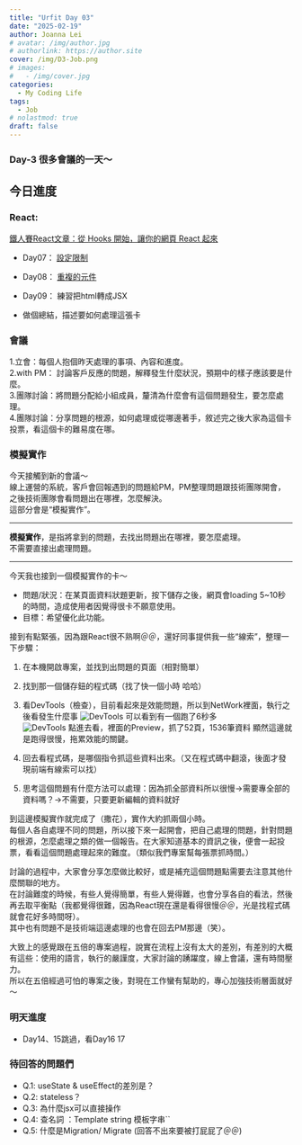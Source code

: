 ```yaml
---
title: "Urfit Day 03"
date: "2025-02-19"
author: Joanna Lei
# avatar: /img/author.jpg
# authorlink: https://author.site
cover: /img/D3-Job.png
# images:
#   - /img/cover.jpg
categories:
  - My Coding Life
tags:
  - Job
# nolastmod: true
draft: false
---
```


### Day-3 很多會議的一天～
  
<!--more-->
  
## 今日進度

### React:
[鐵人賽React文章：從 Hooks 開始，讓你的網頁 React 起來](https://ithelp.ithome.com.tw/articles/10216355)

- Day07： [設定限制](https://codepen.io/JoannaLei/pen/MYWKbNr)
- Day08： [重複的元件](https://codepen.io/JoannaLei/pen/zxYrNrm?editors=0110)
- Day09： 練習把html轉成JSX

- 做個總結，描述要如何處理這張卡

### 會議
1.立會：每個人抱個昨天處理的事項、內容和進度。  
2.with PM： 討論客戶反應的問題，解釋發生什麼狀況，預期中的樣子應該要是什麼。  
3.團隊討論：將問題分配給小組成員，釐清為什麼會有這個問題發生，要怎麼處理。  
4.團隊討論：分享問題的根源，如何處理或從哪邊著手，敘述完之後大家為這個卡投票，看這個卡的難易度在哪。  

### 模擬實作  
今天接觸到新的會議～  
線上運營的系統，客戶會回報遇到的問題給PM，PM整理問題跟技術團隊開會，之後技術團隊會看問題出在哪裡，怎麼解決。  
這部分會是“模擬實作”。  

---
**模擬實作**，是指將拿到的問題，去找出問題出在哪裡，要怎麼處理。  
不需要直接出處理問題。

---
今天我也接到一個模擬實作的卡～ 

- 問題/狀況：在某頁面資料狀題更新，按下儲存之後，網頁會loading 5~10秒的時間，造成使用者因覺得很卡不願意使用。    
- 目標：希望優化此功能。

接到有點緊張，因為跟React很不熟啊＠＠，還好同事提供我一些“線索”，整理一下步驟：  

1. 在本機開啟專案，並找到出問題的頁面（相對簡單）
2. 找到那一個儲存鈕的程式碼（找了快一個小時 哈哈）
3. 看DevTools（檢查），目前看起來是效能問題，所以到NetWork裡面，執行之後看發生什麼事
![DevTools](/images/DevTools-1.png)
可以看到有一個跑了6秒多  
![DevTools](/images/DevTools-2.png)
點進去看，裡面的Preview，抓了52頁，1536筆資料
顯然這邊就是跑得很慢，拖累效能的關鍵。

4. 回去看程式碼，是哪個指令抓這些資料出來。（又在程式碼中翻滾，後面才發現前端有線索可以找）
5. 思考這個問題有什麼方法可以處理：因為抓全部資料所以很慢->需要專全部的資料嗎？->不需要，只要更新編輯的資料就好

到這邊模擬實作就完成了（撒花），實作大約抓兩個小時。  
每個人各自處理不同的問題，所以接下來一起開會，把自己處理的問題，針對問題的根源，怎麼處理之類的做一個報告。在大家知道基本的資訊之後，便會一起投票，看看這個問題處理起來的難度。（類似我們專案幫每張票抓時間。）  

討論的過程中，大家會分享怎麼做比較好，或是補充這個問題點需要去注意其他什麼關聯的地方。  
在討論難度的時候，有些人覺得簡單，有些人覺得難，也會分享各自的看法，然後再去取平衡點（我都覺得很難，因為React現在還是看得很慢＠＠，光是找程式碼就會花好多時間呀）。  
其中也有問題不是技術端這邊處理的也會在回去PM那邊（笑）。  

大致上的感覺跟在五倍的專案過程，說實在流程上沒有太大的差別，有差別的大概有這些：使用的語言，執行的嚴謹度，大家討論的踴躍度，線上會議，還有時間壓力。  
所以在五倍經過可怕的專案之後，對現在工作蠻有幫助的，專心加強技術層面就好～  

### 明天進度
- Day14、15跳過，看Day16 17

### 待回答的問題們
- Q.1: useState & useEffect的差別是？
- Q.2: stateless？
- Q.3: 為什麼jsx可以直接操作
- Q.4: 查名詞 ：Template string 模板字串``
- Q.5: 什麼是Migration/ Migrate (回答不出來要被打屁屁了＠＠)

